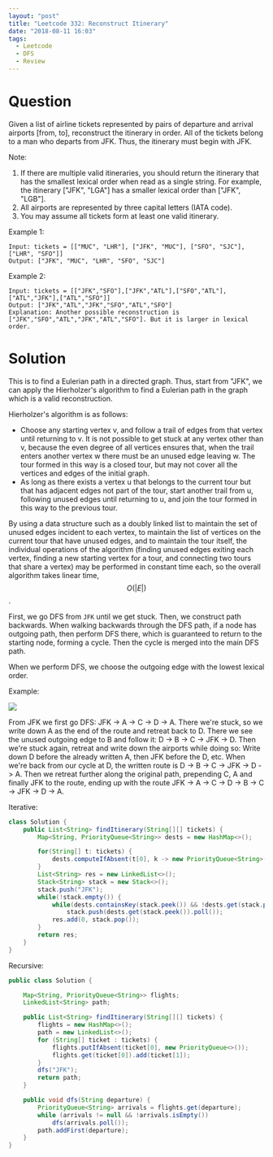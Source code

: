 ```yaml
---
layout: "post"
title: "Leetcode 332: Reconstruct Itinerary"
date: "2018-08-11 16:03"
tags:
  - Leetcode
  - DFS
  - Review
---
```


# Question
Given a list of airline tickets represented by pairs of departure and arrival airports [from, to], reconstruct the itinerary in order. All of the tickets belong to a man who departs from JFK. Thus, the itinerary must begin with JFK.

Note:

1. If there are multiple valid itineraries, you should return the itinerary that has the smallest lexical order when read as a single string. For example, the itinerary ["JFK", "LGA"] has a smaller lexical order than ["JFK", "LGB"].
1. All airports are represented by three capital letters (IATA code).
1. You may assume all tickets form at least one valid itinerary.

Example 1:

```
Input: tickets = [["MUC", "LHR"], ["JFK", "MUC"], ["SFO", "SJC"], ["LHR", "SFO"]]
Output: ["JFK", "MUC", "LHR", "SFO", "SJC"]
```

Example 2:

```
Input: tickets = [["JFK","SFO"],["JFK","ATL"],["SFO","ATL"],["ATL","JFK"],["ATL","SFO"]]
Output: ["JFK","ATL","JFK","SFO","ATL","SFO"]
Explanation: Another possible reconstruction is ["JFK","SFO","ATL","JFK","ATL","SFO"]. But it is larger in lexical order.
```

# Solution
This is to find a Eulerian path in a directed graph. Thus, start from "JFK", we can apply the Hierholzer's algorithm to find a Eulerian path in the graph which is a valid reconstruction.

Hierholzer's algorithm is as follows:
* Choose any starting vertex v, and follow a trail of edges from that vertex until returning to v. It is not possible to get stuck at any vertex other than v, because the even degree of all vertices ensures that, when the trail enters another vertex w there must be an unused edge leaving w. The tour formed in this way is a closed tour, but may not cover all the vertices and edges of the initial graph.
* As long as there exists a vertex u that belongs to the current tour but that has adjacent edges not part of the tour, start another trail from u, following unused edges until returning to u, and join the tour formed in this way to the previous tour.

By using a data structure such as a doubly linked list to maintain the set of unused edges incident to each vertex, to maintain the list of vertices on the current tour that have unused edges, and to maintain the tour itself, the individual operations of the algorithm (finding unused edges exiting each vertex, finding a new starting vertex for a tour, and connecting two tours that share a vertex) may be performed in constant time each, so the overall algorithm takes linear time, $$O(|E|)$$.

First, we go DFS from `JFK` until we get stuck. Then, we construct path backwards. When walking backwards through the DFS path, if a node has outgoing path, then perform DFS there, which is guaranteed to return to the starting node, forming a cycle. Then the cycle is merged into the main DFS path.

When we perform DFS, we choose the outgoing edge with the lowest lexical order.

Example:

![](http://www.stefan-pochmann.info/misc/reconstruct-itinerary.png)

From JFK we first go DFS: JFK -> A -> C -> D -> A. There we're stuck, so we write down A as the end of the route and retreat back to D. There we see the unused outgoing edge to B and follow it: D -> B -> C -> JFK -> D. Then we're stuck again, retreat and write down the airports while doing so: Write down D before the already written A, then JFK before the D, etc. When we're back from our cycle at D, the written route is D -> B -> C -> JFK -> D -> A. Then we retreat further along the original path, prepending C, A and finally JFK to the route, ending up with the route JFK -> A -> C -> D -> B -> C -> JFK -> D -> A.

Iterative:
```java
class Solution {
    public List<String> findItinerary(String[][] tickets) {
        Map<String, PriorityQueue<String>> dests = new HashMap<>();

        for(String[] t: tickets) {
            dests.computeIfAbsent(t[0], k -> new PriorityQueue<String>()).add(t[1]);
        }
        List<String> res = new LinkedList<>();
        Stack<String> stack = new Stack<>();
        stack.push("JFK");
        while(!stack.empty()) {
            while(dests.containsKey(stack.peek()) && !dests.get(stack.peek()).isEmpty())
                stack.push(dests.get(stack.peek()).poll());
            res.add(0, stack.pop());
        }
        return res;
    }
}
```

Recursive:
```java
public class Solution {

    Map<String, PriorityQueue<String>> flights;
    LinkedList<String> path;

    public List<String> findItinerary(String[][] tickets) {
        flights = new HashMap<>();
        path = new LinkedList<>();
        for (String[] ticket : tickets) {
            flights.putIfAbsent(ticket[0], new PriorityQueue<>());
            flights.get(ticket[0]).add(ticket[1]);
        }
        dfs("JFK");
        return path;
    }

    public void dfs(String departure) {
        PriorityQueue<String> arrivals = flights.get(departure);
        while (arrivals != null && !arrivals.isEmpty())
            dfs(arrivals.poll());
        path.addFirst(departure);
    }
}
```
